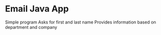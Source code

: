 # Email Java App

Simple program
Asks for first and last name
Provides information based on department and company
